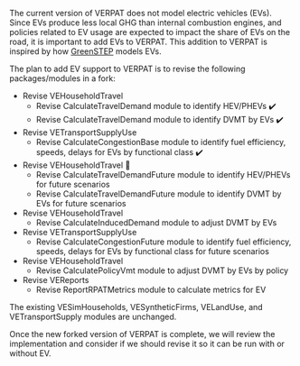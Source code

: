 The current version of VERPAT does not model electric vehicles (EVs).  Since EVs produce less local GHG than internal combustion engines, and policies related to EV usage are expected to impact the share of EVs on the road, it is important to add EVs to VERPAT.  This addition to VERPAT is inspired by how [GreenSTEP](https://github.com/gregorbj/GreenSTEP/blob/master/Documentation/GreenSTEP-RSPM_Documentation_20151220.docx) models EVs.

The plan to add EV support to VERPAT is to revise the following packages/modules in a fork: 
  - Revise VEHouseholdTravel
    - Revise CalculateTravelDemand module to identify HEV/PHEVs ✔️ 
    - Revise CalculateTravelDemand module to identify DVMT by EVs ✔️ 
  - Revise VETransportSupplyUse
    - Revise CalculateCongestionBase module to identify fuel efficiency, speeds, delays for EVs by functional class ✔️ 
  - Revise VEHouseholdTravel 👷 
    - Revise CalculateTravelDemandFuture module to identify HEV/PHEVs for future scenarios
    - Revise CalculateTravelDemandFuture module to identify DVMT by EVs for future scenarios
  - Revise VEHouseholdTravel
    - Revise CalculateInducedDemand module to adjust DVMT by EVs
  - Revise VETransportSupplyUse
    - Revise CalculateCongestionFuture module to identify fuel efficiency, speeds, delays for EVs by functional class for future scenarios
  - Revise VEHouseholdTravel
    - Revise CalculatePolicyVmt module to adjust DVMT by EVs by policy
  - Revise VEReports
    - Revise ReportRPATMetrics module to calculate metrics for EV

The existing VESimHouseholds, VESyntheticFirms, VELandUse, and VETransportSupply modules are unchanged.

Once the new forked version of VERPAT is complete, we will review the implementation and consider if we should revise it so  it can be run with or without EV.  


